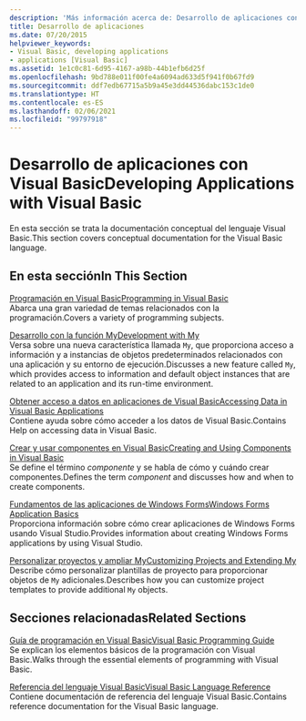 ```yaml
---
description: 'Más información acerca de: Desarrollo de aplicaciones con Visual Basic'
title: Desarrollo de aplicaciones
ms.date: 07/20/2015
helpviewer_keywords:
- Visual Basic, developing applications
- applications [Visual Basic]
ms.assetid: 1e1c0c81-6d95-4167-a98b-44b1efb6d25f
ms.openlocfilehash: 9bd788e011f00fe4a6094ad633d5f941f0b67fd9
ms.sourcegitcommit: ddf7edb67715a5b9a45e3dd44536dabc153c1de0
ms.translationtype: HT
ms.contentlocale: es-ES
ms.lasthandoff: 02/06/2021
ms.locfileid: "99797918"
---
```

# <a name="developing-applications-with-visual-basic"></a><span data-ttu-id="ef5b0-103">Desarrollo de aplicaciones con Visual Basic</span><span class="sxs-lookup"><span data-stu-id="ef5b0-103">Developing Applications with Visual Basic</span></span>

<span data-ttu-id="ef5b0-104">En esta sección se trata la documentación conceptual del lenguaje Visual Basic.</span><span class="sxs-lookup"><span data-stu-id="ef5b0-104">This section covers conceptual documentation for the Visual Basic language.</span></span>  
  
## <a name="in-this-section"></a><span data-ttu-id="ef5b0-105">En esta sección</span><span class="sxs-lookup"><span data-stu-id="ef5b0-105">In This Section</span></span>  

 [<span data-ttu-id="ef5b0-106">Programación en Visual Basic</span><span class="sxs-lookup"><span data-stu-id="ef5b0-106">Programming in Visual Basic</span></span>](programming/index.md)  
 <span data-ttu-id="ef5b0-107">Abarca una gran variedad de temas relacionados con la programación.</span><span class="sxs-lookup"><span data-stu-id="ef5b0-107">Covers a variety of programming subjects.</span></span>  
  
 [<span data-ttu-id="ef5b0-108">Desarrollo con la función My</span><span class="sxs-lookup"><span data-stu-id="ef5b0-108">Development with My</span></span>](development-with-my/index.md)  
 <span data-ttu-id="ef5b0-109">Versa sobre una nueva característica llamada `My`, que proporciona acceso a información y a instancias de objetos predeterminados relacionados con una aplicación y su entorno de ejecución.</span><span class="sxs-lookup"><span data-stu-id="ef5b0-109">Discusses a new feature called `My`, which provides access to information and default object instances that are related to an application and its run-time environment.</span></span>  
  
 [<span data-ttu-id="ef5b0-110">Obtener acceso a datos en aplicaciones de Visual Basic</span><span class="sxs-lookup"><span data-stu-id="ef5b0-110">Accessing Data in Visual Basic Applications</span></span>](accessing-data.md)  
 <span data-ttu-id="ef5b0-111">Contiene ayuda sobre cómo acceder a los datos de Visual Basic.</span><span class="sxs-lookup"><span data-stu-id="ef5b0-111">Contains Help on accessing data in Visual Basic.</span></span>  
  
 [<span data-ttu-id="ef5b0-112">Crear y usar componentes en Visual Basic</span><span class="sxs-lookup"><span data-stu-id="ef5b0-112">Creating and Using Components in Visual Basic</span></span>](creating-and-using-components.md)  
 <span data-ttu-id="ef5b0-113">Se define el término *componente* y se habla de cómo y cuándo crear componentes.</span><span class="sxs-lookup"><span data-stu-id="ef5b0-113">Defines the term *component* and discusses how and when to create components.</span></span>  
  
 [<span data-ttu-id="ef5b0-114">Fundamentos de las aplicaciones de Windows Forms</span><span class="sxs-lookup"><span data-stu-id="ef5b0-114">Windows Forms Application Basics</span></span>](windows-forms/index.md)  
 <span data-ttu-id="ef5b0-115">Proporciona información sobre cómo crear aplicaciones de Windows Forms usando Visual Studio.</span><span class="sxs-lookup"><span data-stu-id="ef5b0-115">Provides information about creating Windows Forms applications by using Visual Studio.</span></span>  
  
 [<span data-ttu-id="ef5b0-116">Personalizar proyectos y ampliar My</span><span class="sxs-lookup"><span data-stu-id="ef5b0-116">Customizing Projects and Extending My</span></span>](customizing-extending-my/index.md)  
 <span data-ttu-id="ef5b0-117">Describe cómo personalizar plantillas de proyecto para proporcionar objetos de `My` adicionales.</span><span class="sxs-lookup"><span data-stu-id="ef5b0-117">Describes how you can customize project templates to provide additional `My` objects.</span></span>  
  
## <a name="related-sections"></a><span data-ttu-id="ef5b0-118">Secciones relacionadas</span><span class="sxs-lookup"><span data-stu-id="ef5b0-118">Related Sections</span></span>  

 [<span data-ttu-id="ef5b0-119">Guía de programación en Visual Basic</span><span class="sxs-lookup"><span data-stu-id="ef5b0-119">Visual Basic Programming Guide</span></span>](../programming-guide/index.md)  
 <span data-ttu-id="ef5b0-120">Se explican los elementos básicos de la programación con Visual Basic.</span><span class="sxs-lookup"><span data-stu-id="ef5b0-120">Walks through the essential elements of programming with Visual Basic.</span></span>  
  
 [<span data-ttu-id="ef5b0-121">Referencia del lenguaje Visual Basic</span><span class="sxs-lookup"><span data-stu-id="ef5b0-121">Visual Basic Language Reference</span></span>](../language-reference/index.md)  
 <span data-ttu-id="ef5b0-122">Contiene documentación de referencia del lenguaje Visual Basic.</span><span class="sxs-lookup"><span data-stu-id="ef5b0-122">Contains reference documentation for the Visual Basic language.</span></span>
